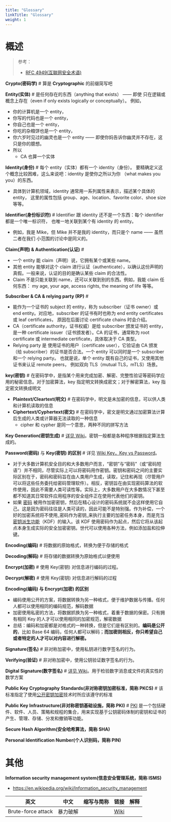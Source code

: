 ```yaml
---
title: "Glossary"
linkTitle: "Glossary"
weight: 1
---
```


# 概述

> 参考：
>
> - [RFC 4949(互联网安全术语)](https://datatracker.ietf.org/doc/html/rfc4949)

**Crypto(密码学)** # 算是 **Cryptographic** 的前缀简写吧

**Entity(实体)** # 是任何存在的东西（anything that exists） —— 即使 只在逻辑或概念上存在（even if only exists logically or conceptually）。 例如，

- 你的计算机是一个 entity，
- 你写的代码也是一个 entity，
- 你自己也是一个 entity，
- 你吃的杂粮饼也是一个 entity，
- 你六岁时见过的幽灵也是一个 entity —— 即使你妈告诉你幽灵并不存在，这只是你的臆想。
- 所以
  - CA 也算一个实体

**Identity(身份)** # 每个 entity（实体）都有一个 identity（身份）。 要精确定义这个概念比较困难，这么来说吧：identity 是使你之所以为你 （what makes you you）的东西。

- 具体到计算机领域，identity 通常用一系列属性来表示，描述某个具体的 entity， 这里的属性包括 group、age、location、favorite color、shoe size 等等。

**Identifier(身份标识符)** # Identifier 跟 identity 还不是一个东西：每个 identifier 都是一个唯一标识符， 也唯一地关联到某个有 identity 的 entity。

- 例如，我是 Mike，但 Mike 并不是我的 identity，而只是个 name —— 虽然二者在我们 小范围的讨论中是同义的。

**Claim(声明) & Authentication(认证)** #

- 一个 entity 能 claim（声明）说，它拥有某个或某些 name。
- 其他 entity 能够对这个 claim 进行认证（authenticate），以确认这份声明的真假。一般来说，认证的目的是确认某些 claim 的合法性。
- Claim 不是只能关联到 name，还可以关联到别的东西。例如，我能 claim 任何东西： my age, your age, access rights, the meaning of life 等等。

**Subscriber & CA & relying party (RP)** #

- 能作为一个证书的 subject 的 entity，称为 subscriber（证书 owner）或 end entity。对应地，subscriber 的证书有时也称为 end entity certificates 或 leaf certificates， 原因在后面讨论 certificate chains 时会介绍。
- CA（certificate authority，证书权威）是给 subscriber 颁发证书的 entity，是一种 certificate issuer（证书颁发者）。CA 的证书，通常称为 root certificate 或 intermediate certificate，具体取决于 CA 类型。
- Relying party 是 使用证书的用户（certificate user），它验证由 CA 颁发（给 subscriber）的证书是否合法。一个 entity 可以同时是一个 subscriber 和一个 relying party。 也就是说，单个 entity 既有自己的证书，又使用其他证书来认证 remote peers， 例如双向 TLS（mutual TLS，mTLS）场景。

**key(密钥)** # 在密码学中，是指某个用来完成加密、解密、完整性验证等密码学应用的秘密信息。对于加密算法，key 指定明文转换成密文；对于解密算法，key 指定密文转换成明文

- **Plaintext/Cleartext(明文)** # 在密码学中，明文是未加密的信息，可以供人类和计算机读取的信息
- **Ciphertext/Cyphertext(密文)** # 在密码学中，密文是明文通过加密算法计算后生成的人类或计算器无法读取的一种信息
  - cipher 和 cypher 是同一个意思，两种不同的拼写方法

**Key Generation(密钥生成)** # [详见 Wiki](https://en.wikipedia.org/wiki/Key_generation)。密钥一般都是各种程序根据指定算法生成的。

**Password(密码)** 与 **Key(密钥) 的区别** # 详见 [Wiki Key，Key vs Password](<https://en.wikipedia.org/wiki/Key_(cryptography)>)。

- 对于大多数计算机安全目的和大多数用户而言，“密钥”与“密码”（或“密码短语”）并不相同，尽管实际上可以将密码用作密钥。密钥和密码之间的主要实际区别在于，密码和密码旨在由人类用户生成，读取，记住和再现（尽管用户可以将这些任务委托给密码管理软件）。相反，密钥旨在由实现密码算法的软件使用，因此不需要人类可读性等。实际上，大多数用户在大多数情况下甚至都不知道其日常软件应用程序的安全组件正在使用代表他们的密钥。
- 如果 [密码](https://en.wikipedia.org/wiki/Password) 被用作加密密钥，然后在精心设计的密码系统就不会这样使用它自己。这是因为密码往往是人类可读的，因此可能不是特别强。作为补偿，一个好的加密系统将不使用\_密码作为密钥\_来执行主要的加密任务本身，而是充当[密钥派生功能](https://en.wikipedia.org/wiki/Key_derivation_function)（KDF）的输入。该 KDF 使用密码作为起点，然后它将从该起点本身生成实际的安全加密密钥。世代可以使用各种方法，例如添加盐和拉伸键。

**Encoding(编码)** # 将数据的原始格式，转换为便于存储的格式

**Decoding(解码)** # 将存储的数据转换为原始格式以便使用

**Encrypt(加密)** # 使用 Key(密钥) 对信息进行编码的过程。

**Decrypt(解密)** # 使用 Key(密钥) 对信息进行解码的过程

**Encoding(编码) 与 Encrypt(加密) 的区别**

- 编码使用公开的方案，将数据转换为另一种格式，便于维护数据与传播。任何人都可以使用相同的编码规范，解码数据
- 加密使用私密的方法，将数据抓换为另一种格式，着重于数据的保密。只有拥有相同 Key 的人才可以使用相同的加密规范，解密数据
- 总结：编码和加密都是对格式的一种转换，但是它们是有区别的。**编码是公开的**，比如 Base 64 编码，任何人都可以解码；**而加密则相反，你只希望自己或者特定的人才可以对内容进行解密。**

**Signature(签名)** # 非对称加密中，使用私钥进行数字签名的行为。

**Verifying(验证)** # 非对称加密中，使用公钥验证数字签名的行为。

**Digital Signature(数字签名)** # [详见 Wiki](https://en.wikipedia.org/wiki/Digital_signature)。用于检验数字消息或文件的真实性的数学方案

**Public Key Cryptography Standards(非对称密钥加密标准，简称 PKCS)** # 该标准指定了使用[公开密钥加密](docs/7.信息安全/Cryptography/公开密钥加密/公开密钥加密.md)技术时所应该遵守的标准

**Public Key Infrastructure(非对称密钥基础设施，简称 PKI)** # [PKI](docs/7.信息安全/Cryptography/公开密钥加密/证书%20与%20PKI/证书%20与%20PKI.md) 是一个包括硬件、软件、人员、策略和规程的集合，用来实现基于公钥密码体制的密钥和证书的产生、管理、存储、分发和撤销等功能。

**Secure Hash Algorithm(安全哈希算法，简称 SHA)**

**Personal Identification Number(个人识别码，简称 PIN)**

# 其他

**Information security management system(信息安全管理系统，简称 ISMS)**

- https://en.wikipedia.org/wiki/Information_security_management

| 英文                 | 中文   | 缩写与简称 | 链接                                                       | 解释  |
| ------------------ | ---- | ----- | -------------------------------------------------------- | --- |
| Brute-force attack | 暴力破解 |       | [Wiki](https://en.wikipedia.org/wiki/Brute-force_attack) |     |
